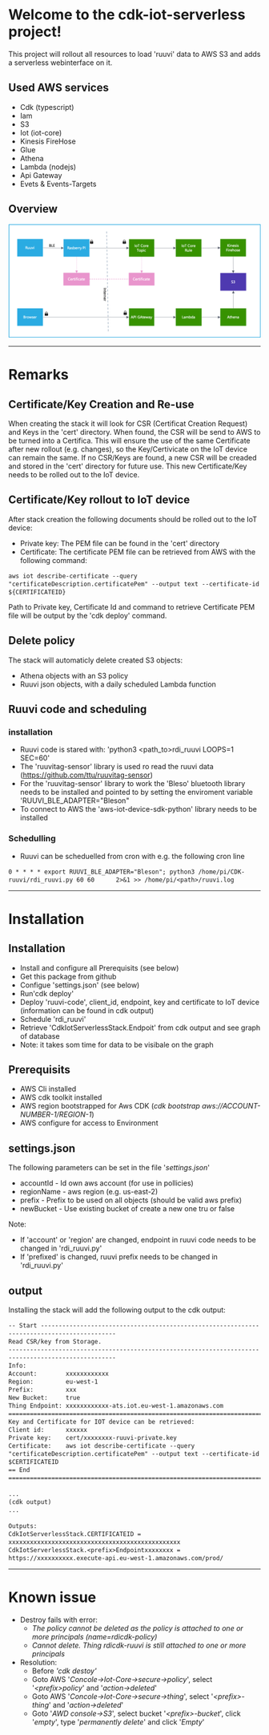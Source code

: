 # Welcome to the cdk-iot-serverless project!

This project will rollout all resources to load 'ruuvi' data to AWS S3 and adds a serverless webinterface on it.


## Used AWS services

 * Cdk (typescript)
 * Iam
 * S3
 * Iot (iot-core)
 * Kinesis FireHose
 * Glue
 * Athena
 * Lambda (nodejs)
 * Api Gateway
 * Evets & Events-Targets

 ## Overview
 ![Overview](/image/overview.png)
____
# Remarks
## Certificate/Key Creation and Re-use
When creating the stack it will look for CSR (Certificat Creation Request) and Keys in the 'cert' directory. When found, the CSR will be send to AWS to be turned into a Certifica. This will ensure the use of the same Certificate after new rollout (e.g. changes), so the Key/Certivicate on the IoT device can remain the same. If no CSR/Keys are found, a new CSR will be creaded and stored in the 'cert' directory for future use. This new Certificate/Key needs to be rolled out to the IoT device.

## Certificate/Key rollout to IoT device
After stack creation the following documents should be rolled out to the IoT device:
  * Private key: The PEM file can be found in the 'cert' directory
  * Certificate: The certificate PEM file can be retrieved from AWS with the following command:
  ```
  aws iot describe-certificate --query "certificateDescription.certificatePem" --output text --certificate-id ${CERTIFICATEID}
  ```
Path to Private key, Certificate Id and command to retrieve Certificate PEM file will be output by the 'cdk deploy' command.

## Delete policy
The stack will automaticly delete created S3 objects:
 * Athena objects with an S3 policy
 * Ruuvi json objects, with a daily scheduled Lambda function

## Ruuvi code and scheduling
### installation
  * Ruuvi code is stared with: 'python3 <path_to>rdi_ruuvi LOOPS=1 SEC=60'
  * The 'ruuvitag-sensor' library  is used ro read the ruuvi data (https://github.com/ttu/ruuvitag-sensor)
  * For the 'ruuvitag-sensor' library to work the 'Bleso' bluetooth library needs to be installed and pointed to by setting the enviroment variable 'RUUVI_BLE_ADAPTER="Bleson"
  * To connect to AWS the 'aws-iot-device-sdk-python' library needs to be installed

### Schedulling
  * Ruuvi can be scheduelled from cron with e.g. the following cron line
  ```
  0 * * * * export RUUVI_BLE_ADAPTER="Bleson"; python3 /home/pi/CDK-ruuvi/rdi_ruuvi.py 60 60      2>&1 >> /home/pi/<path>/ruuvi.log
  ```


____
# Installation
## Installation
  * Install  and configure all Prerequisits (see below)
  * Get this package from github
  * Configue 'settings.json' (see below)
  * Run'cdk deploy'
  * Deploy 'ruuvi-code', client_id, endpoint, key and certificate to IoT device (information can be found in cdk output)
  * Schedule 'rdi_ruuvi'
  * Retrieve 'CdkIotServerlessStack.<prefix>Endpoit' from cdk output and see graph of database
  * Note: it takes som time for data to be visibale on the graph

## Prerequisits
  * AWS Cli installed
  * AWS cdk toolkit installed
  * AWS region bootstrapped for Aws CDK (*cdk bootstrap aws://ACCOUNT-NUMBER-1/REGION-1*)
  * AWS configure for access to Environment

## settings.json
The following parameters can be set in the file '*settings.json*'
 * accountId - Id own aws account (for use in pollicies)
 * regionName - aws region (e.g. us-east-2)
 * prefix - Prefix to be used on all objects (should be valid aws prefix)
 * newBucket - Use existing bucket of create a new one tru or false

Note:
 * If 'account' or 'region' are changed, endpoint in ruuvi code needs to be changed in 'rdi_ruuvi.py'
 * If 'prefixed' is changed, ruuvi prefix needs to be changed in 'rdi_ruuvi.py'

## output
Installing the stack will add the following output to the cdk output:
```
-- Start -------------------------------------------------------------------------------------------
Read CSR/key from Storage.
----------------------------------------------------------------------------------------------------
Info:
Account:        xxxxxxxxxxxx
Region:         eu-west-1
Prefix:         xxx
New Bucket:     true
Thing Endpoint: xxxxxxxxxxxx-ats.iot.eu-west-1.amazonaws.com
==========================================================================================================================================
Key and Certificate for IOT device can be retrieved:
Client id:      xxxxxx
Private key:    cert/xxxxxxxx-ruuvi-private.key
Certificate:    aws iot describe-certificate --query "certificateDescription.certificatePem" --output text --certificate-id $CERTIFICATEID
== End ===================================================================================================================================

...
(cdk output)
...

Outputs:
CdkIotServerlessStack.CERTIFICATEID = xxxxxxxxxxxxxxxxxxxxxxxxxxxxxxxxxxxxxxxxxxxxxxxx
CdkIotServerlessStack.<prefix>Endpointxxxxxxxx = https://xxxxxxxxxx.execute-api.eu-west-1.amazonaws.com/prod/
```

___
# Known issue
   * Destroy fails with error:
       * *The policy cannot be deleted as the policy is attached to one or more principals (name=rdicdk-policy)*
       * *Cannot delete. Thing rdicdk-ruuvi is still attached to one or more principals*
   * Resolution:
       * Before *'cdk destoy'*
       * Goto AWS '*Concole->Iot-Core->secure->policy*', select '*\<prefix\>policy*' and '*action->deleted*'
       * Goto AWS '*Concole->Iot-Core->secure->thing*', select '*\<prefix\>-thing*' and '*action->deleted*'
       * Goto '*AWD console->S3*', select bucket '*\<prefix\>-bucket*', click '*empty*', type '*permanently delete*' and click '*Empty*'
